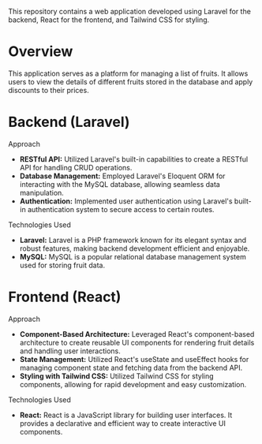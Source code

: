 <p>
  This repository contains a web application developed using Laravel for the
  backend, React for the frontend, and Tailwind CSS for styling.
</p>

<h1>Overview</h1>
<p>
  This application serves as a platform for managing a list of fruits. It allows
  users to view the details of different fruits stored in the database and apply
  discounts to their prices.
</p>

<h1>Backend (Laravel)</h1>

<p>Approach</p>
<ul>
  <li>
    <b>RESTful API:</b> Utilized Laravel's built-in capabilities to create a
    RESTful API for handling CRUD operations.
  </li>
  <li>
    <b>Database Management:</b> Employed Laravel's Eloquent ORM for interacting
    with the MySQL database, allowing seamless data manipulation.
  </li>
  <li>
    <b>Authentication:</b> Implemented user authentication using Laravel's
    built-in authentication system to secure access to certain routes.
  </li>
</ul>
<p>Technologies Used</p>
<ul>
  <li>
    <b>Laravel:</b> Laravel is a PHP framework known for its elegant syntax and
    robust features, making backend development efficient and enjoyable.
  </li>
  <li>
    <b>MySQL:</b> MySQL is a popular relational database management system used
    for storing fruit data.
  </li>
</ul>

<h1>Frontend (React)</h1>
<p>Approach</p>
<ul>
  <li>
    <b>Component-Based Architecture:</b> Leveraged React's component-based
    architecture to create reusable UI components for rendering fruit details
    and handling user interactions.
  </li>
  <li>
    <b>State Management:</b> Utilized React's useState and useEffect hooks for
    managing component state and fetching data from the backend API.
  </li>
  <li>
    <b>Styling with Tailwind CSS:</b> Utilized Tailwind CSS for styling
    components, allowing for rapid development and easy customization.
  </li>
</ul>
<p>Technologies Used</p>
<ul>
  <li>
    <b>React:</b> React is a JavaScript library for building user interfaces. It
    provides a declarative and efficient way to create interactive UI
    components.
  </li>
</ul>
